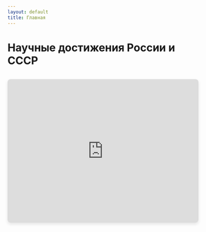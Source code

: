```yaml
---
layout: default
title: Главная
---
```


# Научные достижения России и СССР

<div class="timeline-embed" style="position: relative; padding-bottom: 75%; height: 0; overflow: hidden;">
  <iframe 
    src="https://cdn.knightlab.com/libs/timeline3/latest/embed/index.html?source=v2%3A2PACX-1vRXo6uv99PJn_HGrzgkmzx5jVKIlYYoUNyzR0RyVTXDvCJuW9nYlmhMnkTC5hLr3T-hztdsTKuYI5Yh&font=UnicaOne-Vollkorn&lang=ru&initial_zoom=0&width=100%25&height=650" 
    style="position: absolute; top: 0; left: 0; width: 100%; height: 100%; border: none;"
    frameborder="0"
    allowfullscreen>
  </iframe>
</div>

<style>
  .timeline-embed {
    margin: 2rem 0;
    border-radius: 8px;
    box-shadow: 0 4px 8px rgba(0,0,0,0.1);
  }
</style>